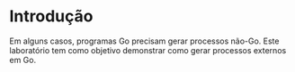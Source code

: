 # Introdução

Em alguns casos, programas Go precisam gerar processos não-Go. Este laboratório tem como objetivo demonstrar como gerar processos externos em Go.
